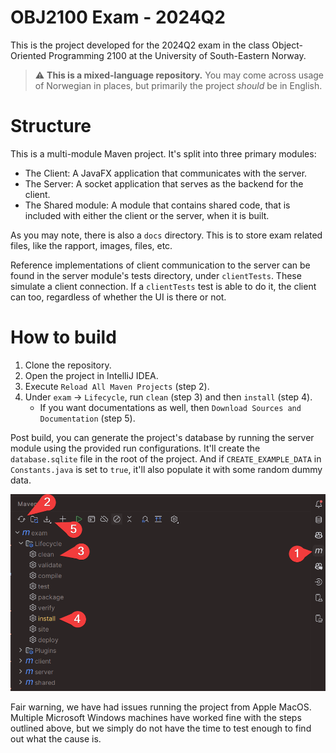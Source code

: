 # OBJ2100 Exam - 2024Q2

This is the project developed for the 2024Q2 exam in the class Object-Oriented Programming 2100 at the University of South-Eastern Norway.

> :warning: **This is a mixed-language repository.** You may come across usage of Norwegian in places, but primarily the project _should_ be in English.

# Structure

This is a multi-module Maven project. It's split into three primary modules:
- The Client: A JavaFX application that communicates with the server.
- The Server: A socket application that serves as the backend for the client.
- The Shared module: A module that contains shared code, that is included with either the client or the server, when it is built.

As you may note, there is also a `docs` directory. This is to store exam related files, like the rapport, images, files, etc.

Reference implementations of client communication to the server can be found in the server module's tests directory, under `clientTests`. These simulate a client connection. If a `clientTests` test is able to do it, the client can too, regardless of whether the UI is there or not.

# How to build

1. Clone the repository.
2. Open the project in IntelliJ IDEA.
3. Execute `Reload All Maven Projects` (step 2).
4. Under `exam` → `Lifecycle`, run `clean` (step 3) and then `install` (step 4).
   - If you want documentations as well, then `Download Sources and Documentation` (step 5).

Post build, you can generate the project's database by running the server module using the provided run configurations. It'll create the `database.sqlite` file in the root of the project. And if `CREATE_EXAMPLE_DATA` in `Constants.java` is set to `true`, it'll also populate it with some random dummy data.

![IntelliJMavenSidebarSteps.png](docs%2FIntelliJMavenSidebarSteps.png)

Fair warning, we have had issues running the project from Apple MacOS. Multiple Microsoft Windows machines have worked fine with the steps outlined above, but we simply do not have the time to test enough to find out what the cause is.
